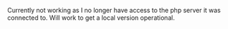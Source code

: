Currently not working as I no longer have access to the php server it was connected to. Will work to get a local version operational. 
